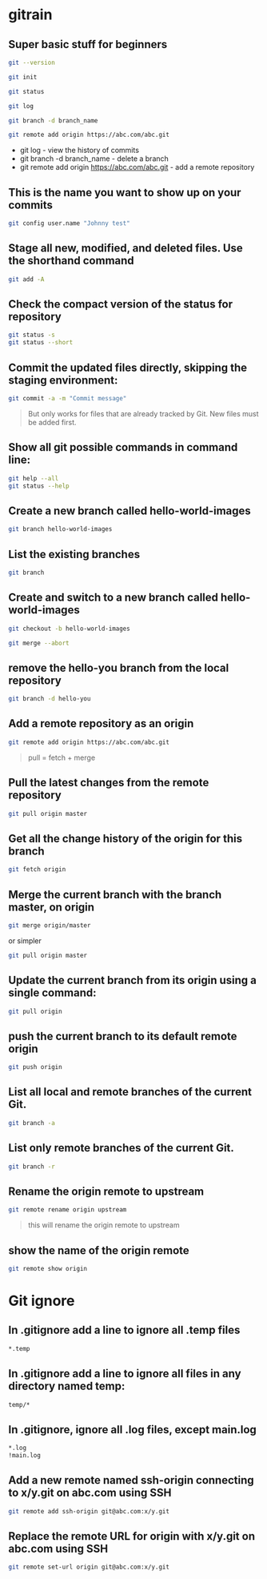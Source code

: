 # gitrain

## Super basic stuff for beginners
```bash
git --version

git init

git status

git log

git branch -d branch_name

git remote add origin https://abc.com/abc.git

```
* git log - view the history of commits
* git branch -d branch_name - delete a branch
* git remote add origin https://abc.com/abc.git - add a remote repository


## This is the name you want to show up on your commits
```bash
git config user.name "Johnny test"
```	

## Stage all new, modified, and deleted files. Use the shorthand command
```bash
git add -A
```

## Check the compact version of the status for repository
```bash
git status -s
git status --short
```

## Commit the updated files directly, skipping the staging environment:
```bash
git commit -a -m "Commit message"
```
> But only works for files that are already tracked by Git. New files must be added first.

## Show all git possible commands in command line:
```bash
git help --all
git status --help
```

## Create a new branch called hello-world-images
```bash
git branch hello-world-images
```
## List the existing branches
```bash
git branch
```

## Create and switch to a new branch called hello-world-images
```bash
git checkout -b hello-world-images
```

```bash	
git merge --abort
```

## remove the hello-you branch from the local repository
```bash
git branch -d hello-you
```

## Add a remote repository as an origin
```bash
git remote add origin https://abc.com/abc.git
```

> pull = fetch + merge

## Pull the latest changes from the remote repository
```bash
git pull origin master
```

## Get all the change history of the origin for this branch
```bash
git fetch origin
```
## Merge the current branch with the branch master, on origin
```bash	
git merge origin/master
```
or simpler
```bash
git pull origin master
```

## Update the current branch from its origin using a single command:
```bash
git pull origin
```

## push the current branch to its default remote origin
```bash
git push origin
```

## List all local and remote branches of the current Git.
```bash
git branch -a
```
## List only remote branches of the current Git.
```bash
git branch -r
```
## Rename the origin remote to upstream
```bash
git remote rename origin upstream
```
> this will rename the origin remote to upstream

## show the name of the origin remote
```bash
git remote show origin
```

# Git ignore

## In .gitignore add a line to ignore all .temp files
```bash
*.temp
```
## In .gitignore add a line to ignore all files in any directory named temp:
```bash
temp/*
```
## In .gitignore, ignore all .log files, except main.log
```bash
*.log
!main.log
```
## Add a new remote named ssh-origin connecting to x/y.git on abc.com using SSH
```bash
git remote add ssh-origin git@abc.com:x/y.git
```
## Replace the remote URL for origin with x/y.git on abc.com using SSH
```bash
git remote set-url origin git@abc.com:x/y.git
```









